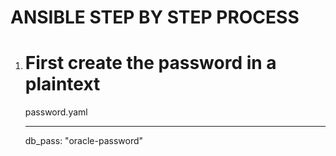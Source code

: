 ANSIBLE STEP BY STEP PROCESS
============================

1. First create the password in a plaintext
   ========================================

   password.yaml

   ---
   db_pass: "oracle-password"
